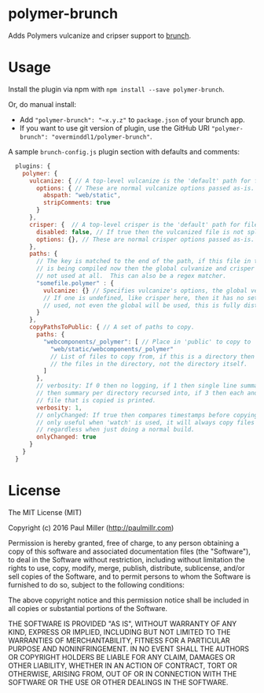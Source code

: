 # polymer-brunch

Adds Polymers vulcanize and cripser support to [brunch](http://brunch.io).

# Usage

Install the plugin via npm with `npm install --save polymer-brunch`.

Or, do manual install:

- Add `"polymer-brunch": "~x.y.z"` to `package.json` of your brunch app.
- If you want to use git version of plugin, use the GitHub URI `"polymer-brunch": "overminddl1/polymer-brunch"`.

A sample `brunch-config.js` plugin section with defaults and comments:

```javascript
  plugins: {
    polymer: {
      vulcanize: { // A top-level vulcanize is the 'default' path for files that do not match any in 'paths'.
        options: { // These are normal vulcanize options passed as-is.
          abspath: "web/static",
          stripComments: true
        }
      },
      crisper: {  // A top-level crisper is the 'default' path for files that do not match any in 'paths'
        disabled: false, // If true then the vulcanized file is not split.
        options: {}, // These are normal crisper options passed as-is.
      },
      paths: {
        // The key is matched to the end of the path, if this file in the key
        // is being compiled now then the global culvanize and crisper are not
        // not used at all.  This can also be a regex matcher.
        "somefile.polymer" : {
          vulcanize: {} // Specifies vulcanize's options, the global version is unused
          // If one is undefined, like crisper here, then it has no settings
          // used, not even the global will be used, this is fully distinct.
        }
      },
      copyPathsToPublic: { // A set of paths to copy.
        paths: {
          "webcomponents/_polymer": [ // Place in 'public' to copy to
            "web/static/webcomponents/_polymer"
            // List of files to copy from, if this is a directory then copy all
            // the files in the directory, not the directory itself.
          ]
        },
        // verbosity: If 0 then no logging, if 1 then single line summary, if 2
        // then summary per directory recursed into, if 3 then each and every
        // file that is copied is printed.
        verbosity: 1,
        // onlyChanged: If true then compares timestamps before copying, this is
        // only useful when 'watch' is used, it will always copy files
        // regardless when just doing a normal build.
        onlyChanged: true
      }
    }
  }
```

# License

The MIT License (MIT)

Copyright (c) 2016 Paul Miller (<http://paulmillr.com>)

Permission is hereby granted, free of charge, to any person obtaining a copy of this software and associated documentation files (the "Software"), to deal in the Software without restriction, including without limitation the rights to use, copy, modify, merge, publish, distribute, sublicense, and/or sell copies of the Software, and to permit persons to whom the Software is furnished to do so, subject to the following conditions:

The above copyright notice and this permission notice shall be included in all copies or substantial portions of the Software.

THE SOFTWARE IS PROVIDED "AS IS", WITHOUT WARRANTY OF ANY KIND, EXPRESS OR IMPLIED, INCLUDING BUT NOT LIMITED TO THE WARRANTIES OF MERCHANTABILITY, FITNESS FOR A PARTICULAR PURPOSE AND NONINFRINGEMENT. IN NO EVENT SHALL THE AUTHORS OR COPYRIGHT HOLDERS BE LIABLE FOR ANY CLAIM, DAMAGES OR OTHER LIABILITY, WHETHER IN AN ACTION OF CONTRACT, TORT OR OTHERWISE, ARISING FROM, OUT OF OR IN CONNECTION WITH THE SOFTWARE OR THE USE OR OTHER DEALINGS IN THE SOFTWARE.
